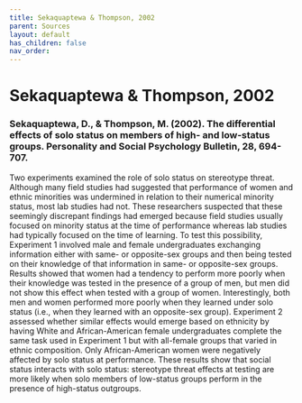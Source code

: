 ```yaml
---
title: Sekaquaptewa & Thompson, 2002
parent: Sources
layout: default
has_children: false
nav_order: 
---
```


# Sekaquaptewa & Thompson, 2002

### Sekaquaptewa, D., & Thompson, M. (2002). The differential effects of solo status on members of high- and low-status groups. Personality and Social Psychology Bulletin, 28, 694-707.

Two experiments examined the role of solo status on stereotype threat. Although many field studies had suggested that performance of women and ethnic minorities was undermined in relation to their numerical minority status, most lab studies had not. These researchers suspected that these seemingly discrepant findings had emerged because field studies usually focused on minority status at the time of performance whereas lab studies had typically focused on the time of learning. To test this possibility, Experiment 1 involved male and female undergraduates exchanging information either with same- or opposite-sex groups and then being tested on their knowledge of that information in same- or opposite-sex groups. Results showed that women had a tendency to perform more poorly when their knowledge was tested in the presence of a group of men, but men did not show this effect when tested with a group of women. Interestingly, both men and women performed more poorly when they learned under solo status (i.e., when they learned with an opposite-sex group). Experiment 2 assessed whether similar effects would emerge based on ethnicity by having White and African-American female undergraduates complete the same task used in Experiment 1 but with all-female groups that varied in ethnic composition. Only African-American women were negatively affected by solo status at performance. These results show that social status interacts with solo status: stereotype threat effects at testing are more likely when solo members of low-status groups perform in the presence of high-status outgroups.
